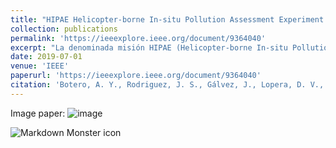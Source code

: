 ```yaml
---
title: "HIPAE Helicopter-borne In-situ Pollution Assessment Experiment: plataforma alternativa para la medición de contaminantes en capas verticales"
collection: publications
permalink: 'https://ieeexplore.ieee.org/document/9364040'
excerpt: "La denominada misión HIPAE (Helicopter-borne In-situ Pollution Assessment Experiment) desarrolló una prueba de concepto dentro de una aeronave de la Fuerza Aérea Colombiana, sobrevolando el Valle de Aburrá para transportar dos tipos de contadores de partículas PM2.5 y PM10, así como dos versiones de las plataformas en desarrollo llamadas Simple para medir variables meteorológicas (humedad relativa, presión barométrica, temperatura), altitud, geo-posición y ocho tipos de gases CO 2 , H 2 , NO 2 , NH 3 , C 2 H 6 OH, CH 4 , C 4 H 10 , C 3 H 8 . Adicionalmente, un experimento con nano filtros demostró su capacidad para capturar material particulado, el cual fue analizado mediante microscopía electrónica de barrido combinada con espectroscopía de rayos-X (EDX). Los resultados de EDX arrojaron información valiosa sobre la morfología y química a nivel de partícula en la atmósfera urbana por encima de la altura de las estaciones de medición tradicionales. Fué posible visualizar en los datos altas concentraciones de compuestos de aerosol y gases como CO, NO 2 y CH 4 , cuyos valores fueron menores en áreas rurales y forestales en comparación con áreas urbanas según lo esperado. La plataforma Simple mostró un comportamiento adecuado manteniéndose dentro de sus niveles de incertidumbre, indicando la utilidad de los datos adquiridos como primer paso a siguiente ejercicio para ser utilizadas en aeronaves comerciales o militares con el objetivo de suministrar constantemente, a los modelos meteorológicos y químicos de transporte, información in-situ para actividades de asimilación de datos basadas en ensamble, tanto secuencial (EnKF) como variacionalmente (4DenVar), como en actividades de fusión de datos para la toma de decisiones."
date: 2019-07-01
venue: 'IEEE'
paperurl: 'https://ieeexplore.ieee.org/document/9364040'
citation: 'Botero, A. Y., Rodriguez, J. S., Gálvez, J., Lopera, D. V., Montilla, E., Marulanda, J. I., ... & Quintero, O. L. (2019, August). HIPAE helicopter-borne in-situ pollution assessment experiment: Plataforma alternativa para la medición de contaminantes en capas verticales. In 2019 Congreso Colombiano y Conferencia Internacional de Calidad de Aire y Salud Pública (CASP) (pp. 1-5). IEEE.'
---
```


Image paper: 
![image ](https://github.com/ayarceb/ayarceb.github.io/blob/master/_publications/HIPAE.png)

<img src="https://github.com/ayarceb/ayarceb.github.io/blob/master/_publications/HIPAE.png"
     alt="Markdown Monster icon"
     style="float: left; margin-right: 10px;" />
